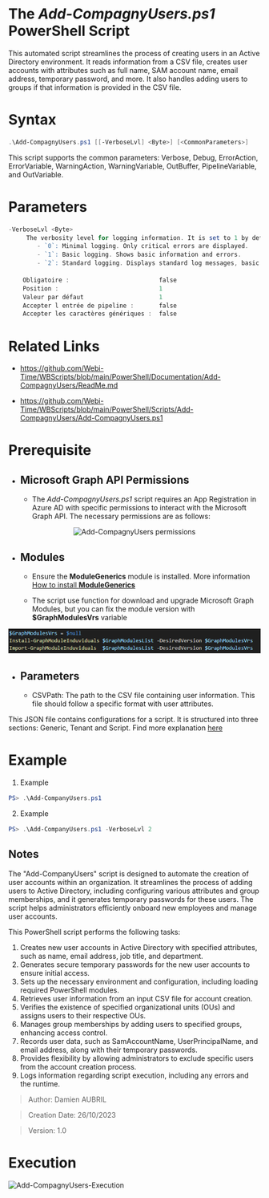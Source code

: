﻿# The *Add-CompagnyUsers.ps1* PowerShell Script

This automated script streamlines the process of creating users in an Active Directory environment. It reads information from 
a CSV file, creates user accounts with attributes such as full name, SAM account name, email address, temporary password, and more. 
It also handles adding users to groups if that information is provided in the CSV file.

# Syntax
```powershell
.\Add-CompagnyUsers.ps1 [[-VerboseLvl] <Byte>] [<CommonParameters>]
```

This script supports the common parameters: Verbose, Debug, ErrorAction, ErrorVariable, WarningAction, 
WarningVariable, OutBuffer, PipelineVariable, and OutVariable.

# Parameters
```powershell
-VerboseLvl <Byte>
     The verbosity level for logging information. It is set to 1 by default.
        - `0`: Minimal logging. Only critical errors are displayed.
        - `1`: Basic logging. Shows basic information and errors.
        - `2`: Standard logging. Displays standard log messages, basic information, and errors.
    
    Obligatoire :                         false
    Position :                            1
    Valeur par défaut                     1
    Accepter l entrée de pipeline :       false
    Accepter les caractères génériques :  false
```


# Related Links
- https://github.com/Webi-Time/WBScripts/blob/main/PowerShell/Documentation/Add-CompagnyUsers/ReadMe.md

- https://github.com/Webi-Time/WBScripts/blob/main/PowerShell/Scripts/Add-CompagnyUsers/Add-CompagnyUsers.ps1
# Prerequisite
- ## Microsoft Graph API Permissions
	- The *Add-CompagnyUsers.ps1* script requires an App Registration in Azure AD with specific permissions to interact with the Microsoft Graph API. The necessary permissions are as follows:

<p align='center'>
<img src='Add-CompagnyUsers-Right.png' alt='Add-CompagnyUsers permissions' width='auto' height='auto' />
</p>

- ## Modules
	- Ensure the **ModuleGenerics** module is installed. More information [How to install **ModuleGenerics**](/PowerShell/ReadMe-Modules-Installation.md)

	- The script use function for download and upgrade Microsoft Graph Modules, but you can fix the module version with **$GraphModulesVrs** variable
<p align='center'>
<img src='/Datas/Images/FixMsGraphModuleVersion.png' alt='FixMsGraphModuleVersion' width='auto' height='auto' />
</p>

- ## Parameters
	- CSVPath: The path to the CSV file containing user information. This file should follow a specific format with user attributes.

This JSON file contains configurations for a script. It is structured into three sections: Generic, Tenant and Script. Find more explanation [here](/PowerShell/ReadMe-JSON-File.md)

# Example

1. Example
```powershell
PS> .\Add-CompanyUsers.ps1
```

2. Example
```powershell
PS> .\Add-CompanyUsers.ps1 -VerboseLvl 2
```

## Notes
The "Add-CompanyUsers" script is designed to automate the creation of user accounts within an organization. It streamlines the 
process of adding users to Active Directory, including configuring various attributes and group memberships, and it generates 
temporary passwords for these users. The script helps administrators efficiently onboard new employees and manage user accounts.

This PowerShell script performs the following tasks:
1. Creates new user accounts in Active Directory with specified attributes, such as name, email address, job title, and department.
2. Generates secure temporary passwords for the new user accounts to ensure initial access.
3. Sets up the necessary environment and configuration, including loading required PowerShell modules.
4. Retrieves user information from an input CSV file for account creation.
5. Verifies the existence of specified organizational units (OUs) and assigns users to their respective OUs.
6. Manages group memberships by adding users to specified groups, enhancing access control.
7. Records user data, such as SamAccountName, UserPrincipalName, and email address, along with their temporary passwords.
8. Provides flexibility by allowing administrators to exclude specific users from the account creation process.
9. Logs information regarding script execution, including any errors and the runtime.

>Author: Damien AUBRIL

>Creation Date: 26/10/2023

>Version: 1.0

# Execution
<img src='Add-CompagnyUsers-Execution.png' alt='Add-CompagnyUsers-Execution' width='auto' height='auto' />

